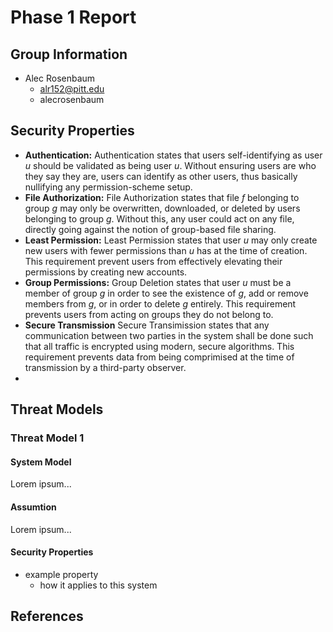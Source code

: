 # Phase 1 Report

## Group Information

* Alec Rosenbaum
    - alr152@pitt.edu
    - alecrosenbaum

## Security Properties

* **Authentication:** Authentication states that users self-identifying as user *u* should be validated as being user *u*. Without ensuring users are who they say they are, users can identify as other users, thus basically nullifying any permission-scheme setup.
* **File Authorization:** File Authorization states that file *f* belonging to group *g* may only be overwritten, downloaded, or deleted by users belonging to group *g*. Without this, any user could act on any file, directly going against the notion of group-based file sharing.
* **Least Permission:** Least Permission states that user *u* may only create new users with fewer permissions than *u* has at the time of creation. This requirement prevent users from effectively elevating their permissions by creating new accounts.
* **Group Permissions:** Group Deletion states that user *u* must be a member of group *g* in order to see the existence of *g*, add or remove members from *g*, or in order to delete *g* entirely. This requirement prevents users from acting on groups they do not belong to.
* **Secure Transmission** Secure Transimission states that any communication between two parties in the system shall be done such that all traffic is encrypted using modern, secure algorithms. This requirement prevents data from being comprimised at the time of transmission by a third-party observer.
* 



## Threat Models

### Threat Model 1

#### System Model

Lorem ipsum...

#### Assumtion

Lorem ipsum...

#### Security Properties

* example property
    - how it applies to this system

## References
